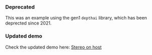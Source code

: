 ### Deprecated

This was an example using the gen1 `depthai` library, which has been deprected since 2021.

### Updated demo

Check the updated demo here: [Stereo on host](../stereo-on-host/)
